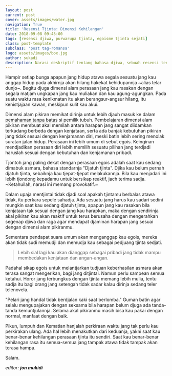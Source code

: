 ```yaml
---
layout: post
current: post
cover: assets/images/water.jpg
navigation: True
title: 'Resensi Tjinta: Dimensi Kehilangan'
date: 2018-09-08 09:45:00
tags: [resensi djiwa, purwarupa tjinta, egoisme tjinta sejati]
class: post-template
subclass: 'post tag-romansa'
logo: assets/images/box.jpg
author: sukadi
description: Narasi deskriptif tentang bahasa djiwa, sebuah resensi tentang purwarupa tjinta
---
```

Hampir setiap bunga apapun jang hidup atawa segala sesuatu jang kau anggap hidup pada akhirnja akan hilang hakekat kehidupannja ~alias telar dunjo~. Begitu djuga dimensi alam perasaan jang kau rasakan dengan segala matjam ungkapan jang kau muliakan dan kau agung-agungkan. Pada suatu waktu rasa kenikmatan itu akan berangsur-angsur hilang, itu kenistjajaan kawan, meskipun sulit kau akui.

Dimensi alam pikiran memikat dirinja untuk lebih djauh masuk ke dalam [pemahaman tanpa batas](https://www.paciran.com/jangan-paedo-kopi-manisku-lidah-kita-beda.html) si pemilik tubuh. Pembelajaran dimensi alam pikiran membuat akal memilah antara harapan jang sangat diidamkan terkadang berbeda dengan kenjataan, serta ada banjak kebutuhan pikiran jang tidak sesuai dengan kenjamanan diri, meski batin lebih sering menolak suratan jalan hidup. Perasaan ini lebih umum di sebut egois. Keinginan mendjadikan perasaan diri lebih memilih sesuatu pilihan jang terdjadi haruslah sesuai dengan kebutuhan dan kenjamanan pribadi.

Tjontoh jang paling dekat dengan perasaan egois adalah saat kau sedang dimabuk asmara, bahasa standarnja "Djatuh tjinta". Djika kau belum pernah djatuh tjinta, sebaiknja kau tjepat-tjepat melakukannja. Bila kau menjadari ini lebih tjondong kepadamu untuk bersikap reaktif, jach terima sadja. ~Ketahuilah, narasi ini memang provokatif.~

Dalam upaja mentjintai tidak djadi soal apakah tjintamu berbalas atawa tidak, itu perkara sepele sahadja. Ada sesuatu jang harus kau sadari sedini mungkin saat kau sedang djatuh tjinta, apapun jang kau rasakan bila kenjataan tak sesuai dengan jang kau harapkan, maka dengan sendirinja akal pikiran kau akan reaktif untuk terus berusaha dengan mengerahkan segenap djiwa dan raga agar mendapat djaminan harapan jang sesuai dengan dimensi alam pikiranmu.

Sementara pendapat suara umum akan menganggap kau egois, mereka akan tidak sudi memudji dan memudja kau sebagai pedjuang tjinta sedjati. 

> Lebih sial lagi kau akan dianggap sebagai pribadi jang tidak mampu membedakan kenjataan dan angan-angan. 

Padahal sikap egois untuk melantjarkan tudjuan keberhasilan asmara akan terasa sangat mengerikan, bagi jang ditjintai. Namun perlu sampean semua ketahui. Horor jang terbungkus dengan tjinta memang lebih mulia, tentu sadja itu bagi orang jang setengah tidak sadar kalau dirinja sedang teler telenovela.

"Pelari jang handal tidak berdjalan kaki saat berlomba." Guman batin agar selalu mengupajakan dengan seksama bila harapan belum djuga ada tanda-tanda kemuntjulannja. Selama akal pikiranmu masih bisa kau pakai dengan normal, manfaat dengan baik.

Pikun, lumpuh dan Kematian hanjalah perkiraan waktu jang tak perlu kau perkirakan ulang. Ada hal lebih menakutkan dari keduanja, yakni saat kau benar-benar kehilangan perasaan tjinta itu sendiri. Saat kau benar-benar kehilangan rasa itu semua-semua jang tampak atawa tidak tampak akan terasa hampa.

Salam.

_editor: **jon mukidi**_
